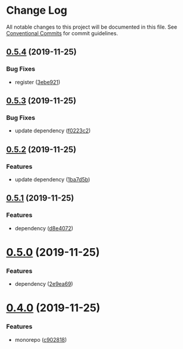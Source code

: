 # Change Log

All notable changes to this project will be documented in this file.
See [Conventional Commits](https://conventionalcommits.org) for commit guidelines.

## [0.5.4](https://github.com/ez-fe/ez/compare/v0.5.3...v0.5.4) (2019-11-25)


### Bug Fixes

* register ([3ebe921](https://github.com/ez-fe/ez/commit/3ebe92158e2001eab62dc0530908fb0283ea01d0))





## [0.5.3](https://github.com/ez-fe/ez/compare/v0.5.2...v0.5.3) (2019-11-25)


### Bug Fixes

* update dependency ([f0223c2](https://github.com/ez-fe/ez/commit/f0223c2850ca8ce81b055b17d55671154705d55f))





## [0.5.2](https://github.com/ez-fe/ez/compare/v0.5.1...v0.5.2) (2019-11-25)


### Features

* update dependency ([1ba7d5b](https://github.com/ez-fe/ez/commit/1ba7d5b9742c993caff32fc8527e4c0319258d37))





## [0.5.1](https://github.com/ez-fe/ez/compare/v0.5.0...v0.5.1) (2019-11-25)


### Features

* dependency ([d8e4072](https://github.com/ez-fe/ez/commit/d8e40725feedfb9a3aa87597db1a69b7aa4d29fc))





# [0.5.0](https://github.com/ez-fe/ez/compare/v0.4.0...v0.5.0) (2019-11-25)


### Features

* dependency ([2e9ea69](https://github.com/ez-fe/ez/commit/2e9ea697ccd604b5ebba701ad58ba5ca2f634d09))





# [0.4.0](https://github.com/ez-fe/ez/compare/v0.3.0...v0.4.0) (2019-11-25)


### Features

* monorepo ([c902818](https://github.com/ez-fe/ez/commit/c902818d1fde1dfb4096813fd690c625e3b31570))
